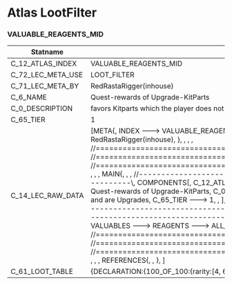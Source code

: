 

# Atlas LootFilter





### VALUABLE_REAGENTS_MID
| Statname | Value | 
|  --  |  --  | 
| C_12_ATLAS_INDEX | VALUABLE_REAGENTS_MID | 
| C_72_LEC_META_USE | LOOT_FILTER | 
| C_71_LEC_META_BY | RedRastaRigger(inhouse) | 
| C_6_NAME | Quest-rewards of Upgrade-KitParts | 
| C_0_DESCRIPTION | favors Kitparts which the player does not have and are Upgrades | 
| C_65_TIER | 1 | 
| C_14_LEC_RAW_DATA | [META{,   INDEX ---> VALUABLE_REAGENTS_MID,   USE   ---> LOOT_FILTER,   BY    ---> RedRastaRigger(inhouse), }, , , , //==============================================================================\\, //==============================================================================\\, //==============================================================================\\, , , , MAIN{, , , //------------------------------------------------------------------------------\\,   COMPONENTS[,     C_12_ATLAS_INDEX ---> VALUABLE_REAGENTS_MID,     C_6_NAME ---> Quest-rewards of Upgrade-KitParts,     C_0_DESCRIPTION ---> favors Kitparts which the player does not have and are Upgrades,     C_65_TIER ---> 1, ,   ], , , //------------------------------------------------------------------------------\\,   FLAGS[,     F_12_LOOT_FILTER,   ], , //------------------------------------------------------------------------------\\,   ,   LOOTFILTER[,     100_OF_100:,       VALUABLES ---> REAGENTS ---> ALL_SUB_TYPE ---> 4 TO 6,   ], }, , //==============================================================================\\, //==============================================================================\\, //==============================================================================\\, , , , REFERENCES{, , }, ] | 
| C_61_LOOT_TABLE | {DECLARATION:{100_OF_100:{rarity:[4, 6], subType:ALL_SUB_TYPE, type:REAGENTS}}} | 

